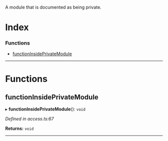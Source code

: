

A module that is documented as being private.

# Index

### Functions

* [functionInsidePrivateModule](_access_.privatemodule.md#functioninsideprivatemodule)

---

# Functions

<a id="functioninsideprivatemodule"></a>

##  functionInsidePrivateModule

▸ **functionInsidePrivateModule**(): `void`

*Defined in access.ts:67*

**Returns:** `void`

___

